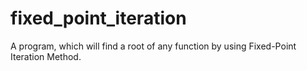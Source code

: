 # fixed_point_iteration
A program, which will find a root of any function by using Fixed-Point Iteration Method. 
